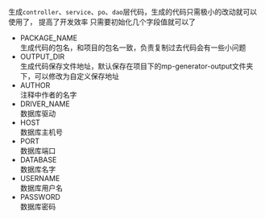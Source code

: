 生成`controller`、`service`、`po`、`dao`层代码，生成的代码只需极小的改动就可以使用了，
提高了开发效率
只需要初始化几个字段值就可以了
- PACKAGE_NAME  
生成代码的包名，和项目的包名一致，负责复制过去代码会有一些小问题
- OUTPUT_DIR  
生成代码保存文件地址，默认保存在项目下的mp-generator-output文件夹下，可以修改为自定义保存地址
- AUTHOR  
注释中作者的名字
- DRIVER_NAME  
数据库驱动
- HOST  
数据库主机号
- PORT  
数据库端口
- DATABASE  
数据库名字
- USERNAME  
数据库用户名
- PASSWORD  
数据库密码
